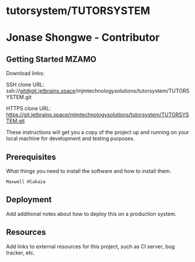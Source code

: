 # tutorsystem/TUTORSYSTEM

# Jonase Shongwe - Contributor

## Getting Started MZAMO

Download links:

SSH clone URL: ssh://git@git.jetbrains.space/mjmtechnologysolutions/tutorsystem/TUTORSYSTEM.git

HTTPS clone URL: https://git.jetbrains.space/mjmtechnologysolutions/tutorsystem/TUTORSYSTEM.git



These instructions will get you a copy of the project up and running on your local machine for development and testing purposes.

## Prerequisites

What things you need to install the software and how to install them.

```
Maxwell Hlakaza
```

## Deployment

Add additional notes about how to deploy this on a production system.

## Resources

Add links to external resources for this project, such as CI server, bug tracker, etc.
